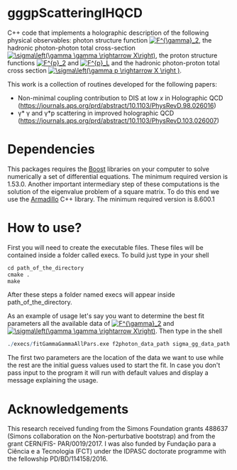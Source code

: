 # gggpScatteringIHQCD
C++ code that implements a holographic description of the following physical observables: photon structure function <a href="https://www.codecogs.com/eqnedit.php?latex=F^{\gamma}_2" target="_blank"><img src="https://latex.codecogs.com/gif.latex?F^{\gamma}_2" title="F^{\gamma}_2" /></a>, the hadronic photon-photon total cross-section <a href="https://www.codecogs.com/eqnedit.php?latex=\sigma\left(\gamma&space;\gamma&space;\rightarrow&space;X\right)" target="_blank"><img src="https://latex.codecogs.com/gif.latex?\sigma\left(\gamma&space;\gamma&space;\rightarrow&space;X\right)" title="\sigma\left(\gamma \gamma \rightarrow X\right)" /></a>,
the proton structure functions <a href="https://www.codecogs.com/eqnedit.php?latex=F^{p}_2" target="_blank"><img src="https://latex.codecogs.com/gif.latex?F^{p}_2" title="F^{p}_2" /></a> and <a href="https://www.codecogs.com/eqnedit.php?latex=F^{p}_L" target="_blank"><img src="https://latex.codecogs.com/gif.latex?F^{p}_L" title="F^{p}_L" /></a> and the hadronic photon-proton total cross section <a href="https://www.codecogs.com/eqnedit.php?latex=\sigma\left(\gamma&space;p&space;\rightarrow&space;X&space;\right&space;)" target="_blank"><img src="https://latex.codecogs.com/gif.latex?\sigma\left(\gamma&space;p&space;\rightarrow&space;X&space;\right&space;)" title="\sigma\left(\gamma p \rightarrow X \right )" /></a>.

This work is a collection of routines developed for the following papers:
- Non-minimal coupling contribution to DIS at low $x$ in Holographic QCD (https://journals.aps.org/prd/abstract/10.1103/PhysRevD.98.026016)
- γ* γ and γ*p scattering in improved holographic QCD (https://journals.aps.org/prd/abstract/10.1103/PhysRevD.103.026007)

# Dependencies
This packages requires the [Boost](https://www.boost.org/) libraries on your computer to solve numerically a set of differential equations.
 The minimum required version is 1.53.0. 
Another important intermediary step of these computations is the solution of the eigenvalue problem of a square matrix. To do this end we use the [Armadillo](http://arma.sourceforge.net) C++ library.
 The minimum required version is 8.600.1
 
# How to use?
First you will need to create the executable files. These files will be contained inside a folder called execs.
To build just type in your shell
```r
cd path_of_the_directory
cmake .
make
```
After these steps a folder named execs will appear inside path_of_the_directory.

As an example of usage let's say you want to determine the best fit parameters all the available data of <a href="https://www.codecogs.com/eqnedit.php?latex=F^{\gamma}_2" target="_blank"><img src="https://latex.codecogs.com/gif.latex?F^{\gamma}_2" title="F^{\gamma}_2" /></a> and <a href="https://www.codecogs.com/eqnedit.php?latex=\sigma\left(\gamma&space;\gamma&space;\rightarrow&space;X\right)" target="_blank"><img src="https://latex.codecogs.com/gif.latex?\sigma\left(\gamma&space;\gamma&space;\rightarrow&space;X\right)" title="\sigma\left(\gamma \gamma \rightarrow X\right)" /></a>.
Then type in the shell
```r
./execs/fitGammaGammaAllPars.exe f2photon_data_path sigma_gg_data_path invls a b c d k1 k2 k3 k4
```
The first two parameters are the location of the data we want to use while the rest are the initial guess values used to start the fit.
In case you don't pass input to the program it will run with default values and display a message explaining the usage.

# Acknowledgements
This research received funding from the Simons Foundation grants 488637 (Simons collaboration on the Non-perturbative bootstrap) and from the grant CERN/FIS- PAR/0019/2017. I was also funded by Fundação para a Ciência e a Tecnologia (FCT) under the IDPASC doctorate programme with the fellowship PD/BD/114158/2016.